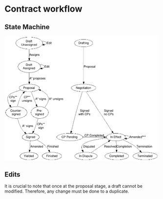 # Contract workflow

## State Machine

![State Machine](./contract-workflow.png)

## Edits

It is crucial to note that once at the proposal stage, a draft cannot be modified. Therefore, any change must be done to a duplicate.
